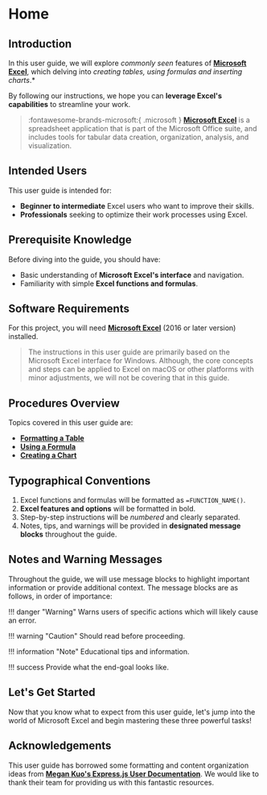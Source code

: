 # Home

## Introduction

In this user guide, we will explore *commonly seen* features of [**Microsoft Excel**](https://www.microsoft.com/en-ca/microsoft-365/excel), which delving into *creating tables, using formulas and inserting charts*.*

By following our instructions, we hope you can **leverage Excel's capabilities** to streamline your work.

>:fontawesome-brands-microsoft:{ .microsoft } [**Microsoft Excel**](https://www.microsoft.com/en-ca/microsoft-365/excel) is a spreadsheet application that is part of the Microsoft Office suite, and includes tools for tabular data creation, organization, analysis, and visualization.

## Intended Users

This user guide is intended for:

- **Beginner to intermediate** Excel users who want to improve their skills.
- **Professionals** seeking to optimize their work processes using Excel.

## Prerequisite Knowledge

Before diving into the guide, you should have:

- Basic understanding of **Microsoft Excel's interface** and navigation.
- Familiarity with simple **Excel functions and formulas**.

## Software Requirements

For this project, you will need [**Microsoft Excel**](https://www.microsoft.com/en-ca/microsoft-365/excel) (2016 or later version) installed.

> The instructions in this user guide are primarily based on the Microsoft Excel interface for Windows. Although, the core concepts and steps can be applied to Excel on macOS or other platforms with minor adjustments, we will not be covering that in this guide.

## Procedures Overview

Topics covered in this user guide are:

- **[Formatting a Table](formatting-tables)**
- **[Using a Formula](using-formulas)**
- **[Creating a Chart](creating-charts)**

## Typographical Conventions

1. Excel functions and formulas will be formatted as `=FUNCTION_NAME()`.
2. **Excel features and options** will be formatted in bold.
3. Step-by-step instructions will be *numbered* and clearly separated.
4. Notes, tips, and warnings will be provided in **designated message blocks** throughout the guide.

## Notes and Warning Messages

Throughout the guide, we will use message blocks to highlight important information or provide additional context. The message blocks are as follows, in order of importance:

!!! danger "Warning"
    Warns users of specific actions which will likely cause an error.

!!! warning "Caution"
    Should read before proceeding.

!!! information "Note"
    Educational tips and information.

!!! success
    Provide what the end-goal looks like.

## Let's Get Started

Now that you know what to expect from this user guide, let's jump into the world of Microsoft Excel and begin mastering these three powerful tasks!

## Acknowledgements

This user guide has borrowed some formatting and content organization ideas from [**Megan Kuo's Express.js User Documentation**](https://megankuo.github.io/Express-User-Documentation/). We would like to thank their team for providing us with this fantastic resources.
